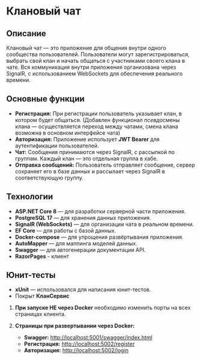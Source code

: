 # Клановый чат

## Описание

Клановый чат — это приложение для общения внутри одного сообщества пользователей. Пользователи могут зарегистрироваться, выбрать свой клан и начать общаться с участниками своего клана в чате. Вся коммуникация внутри приложения организована через SignalR, с использованием WebSockets для обеспечения реального времени.

## Основные функции

- **Регистрация:** При регистрации пользователь указывает клан, в котором будет общаться. (Добавлен функционал *псевдо*смены клана — осуществляется переход между чатами, смена клана возможна в основном интерфейсе чата)
- **Авторизация:** Приложение использует **JWT Bearer** для аутентификации пользователей.
- **Чат:** Сообщения принимаются через SignalR, с рассылкой по группам. Каждый клан — это отдельная группа в хабе.
- **Отправка сообщений:** Пользователь отправляет сообщение, сервер сохраняет его в базе данных и рассылает через SignalR в соответствующую группу.

## Технологии

- **ASP.NET Core 8** — для разработки серверной части приложения.
- **PostgreSQL 17** — для хранения данных приложения.
- **SignalR (WebSockets)** — для организации чата в реальном времени.
- **EF Core** — для работы с базой данных.
- **Docker-compose** — для упрощения развёртывания приложения.
- **AutoMapper** — для маппинга моделей данных.
- **Swagger** — для автогенерации документации API.
- **RazorPages** - клиент

## Юнит-тесты

- **xUnit** — использовался для написания юнит-тестов.
- Покрыт **КланСервис**
  

1. **При запуске НЕ через Docker** необходимо изменить порты на всех страницах клиента.
   
2. **Страницы при развертывании через Docker:**
   - **Swagger:** [http://localhost:5001/swagger/index.html](http://localhost:5001/swagger/index.html)
   - **Регистрация:** [http://localhost:5002/register](http://localhost:5002/register)
   - **Авторизация:** [http://localhost:5002/login](http://localhost:5002/login)
